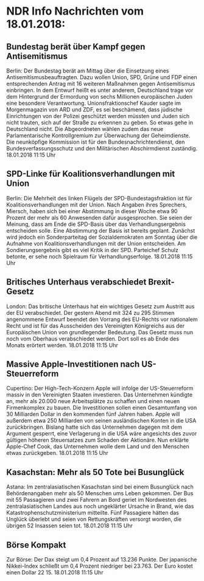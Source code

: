 # NDR Info Nachrichten vom 18.01.2018:


## Bundestag berät über Kampf gegen  Antisemitismus
Berlin: Der Bundestag berät am Mittag über die Einsetzung eines Antisemitismusbeauftragten. Dazu wollen Union, SPD, Grüne und FDP einen entsprechenden Antrag mit 16 weiteren Maßnahmen gegen Antisemitismus einbringen. In dem Entwurf heißt es unter anderem, Deutschland trage vor dem Hintergrund der Ermordung von sechs Millionen europäischen Juden eine besondere Verantwortung. Unionsfraktionschef Kauder sagte im Morgenmagazin von ARD und ZDF, es sei beschämend, dass jüdische Einrichtungen von der Polizei geschützt werden müssten und Juden sich nicht trauten, sich auf der Straße zu erkennen zu geben. So etwas gehe in Deutschland nicht. Die Abgeordneten wählen zudem das neue Parlamentarische Kontrollgremium zur Überwachung der Geheimdienste. Die neunköpfige Kommission ist für den Bundesnachrichtendienst, den Bundesverfassungsschutz und den Militärischen Abschirmdienst zuständig. 18.01.2018 11:15 Uhr 

## SPD-Linke für Koalitionsverhandlungen mit Union
Berlin: Die Mehrheit des linken Flügels der SPD-Bundestagsfraktion ist für Koalitionsverhandlungen mit der Union. Nach Angaben ihres Sprechers, Miersch, haben sich bei einer Abstimmung in dieser Woche etwa 90 Prozent der mehr als 60 Anwesenden dafür ausgesprochen. Sie seien der Meinung, dass am Ende die SPD-Basis über das Verhandlungsergebnis entscheiden solle. Eine Abstimmung der Basis ist bereits geplant. Zunächst wird jedoch ein Sonderparteitag der Sozialdemokraten am Sonntag über die Aufnahme von Koalitionsverhandlungen mit der Union entscheiden. Am Sondierungsergebnis gibt es viel Kritik in der SPD. Parteichef Schulz betonte, er sehe noch Spielraum für Verhandlungserfolge. 18.01.2018 11:15 Uhr 

## Britisches Unterhaus verabschiedet Brexit-Gesetz
London: Das britische Unterhaus hat ein wichtiges Gesetz zum Austritt aus der EU verabschiedet. Der gestern Abend mit 324 zu 295 Stimmen angenommene Entwurf beendet den Vorrang des EU-Rechts vor nationalem Recht und ist für das Ausscheiden des Vereinigten Königreichs aus der Europäischen Union von grundlegender Bedeutung. Das Gesetz muss nun noch vom Oberhaus verabschiedet werden. Dort soll es ab Ende des Monats erörtert werden. 18.01.2018 11:15 Uhr 

## Massive Apple-Investitionen nach US-Steuerreform
Cupertino: Der High-Tech-Konzern Apple will infolge der US-Steuerreform massiv in den Vereinigten Staaten investieren. Das Unternehmen kündigte an, mehr als 20.000 neue Arbeitsplätze zu schaffen und einen neuen Firmenkomplex zu bauen. Die Investitionen sollen einen Gesamtumfang von 30 Milliarden Dollar in den kommenden fünf Jahren haben. Apple will außerdem etwa 250 Milliarden von seinen ausländischen Konten in die USA zurückbringen. Bislang hatte sich das Unternehmen dagegen mit dem Argument gesperrt, eine Verlagerung in die USA wäre angesichts des zuvor gültigen höheren Steuersatzes zum Schaden der Aktionäre. Nun erklärte Apple-Chef Cook, das Unternehmen wolle dem Land und den Menschen etwas zurückgeben. 18.01.2018 11:15 Uhr 

## Kasachstan: Mehr als 50 Tote bei Busunglück
Astana: Im zentralasiatischen Kasachstan sind bei einem Busunglück nach Behördenangaben mehr als 50 Menschen ums Leben gekommen. Der Bus mit 55 Passagieren und zwei Fahrern an Bord geriet im Nordwesten des zentralasiatischen Landes aus noch ungeklärter Ursache in Brand, wie das Katastrophenschutzministerium mitteilte. Fünf Passagiere hätten das Unglück überlebt und seien von Rettungskräften versorgt worden, die übrigen 52 Insassen seien tot. 18.01.2018 11:15 Uhr 

## Börse Kompakt
Zur Börse: Der Dax steigt um 0,4 Prozent auf 13.236 Punkte. Der japanische Nikkei-Index schließt um 0,4 Prozent niedriger bei 23.763. Der Euro kostet einen Dollar 22 15. 18.01.2018 11:15 Uhr 
